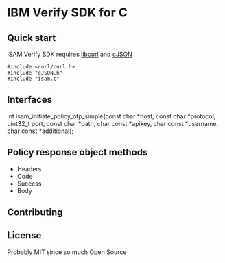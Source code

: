 # IBM Verify SDK for C

## Quick start
ISAM Verify SDK requires [libcurl](https://curl.haxx.se/libcurl/c/libcurl.html) and [cJSON](https://github.com/DaveGamble/cJSON)
```
#include <curl/curl.h>
#include "cJSON.h"
#include "isam.c"
```

## Interfaces 

int isam_initiate_policy_otp_simple(const char *host, const char *protocol, uint32_t port, const char *path, char const *apikey, char const *username, char const *additional);

## Policy response object methods

- Headers
- Code
- Success
- Body

## Contributing

## License 
Probably MIT since so much Open Source

